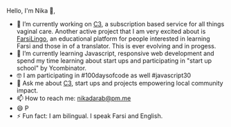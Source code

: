 Hello, I'm Nika 👋,

- 🔭 I’m currently working on [C3](https://coochiecare.club/), a subscription based service for all things vaginal care. 
     Another active project that I am very excited about is [FarsiLingo](https://farsilingo.com/), an educational platform for people interested in learning Farsi        and those in of a translator. This is ever evolving and in progess.
- 🌱 I’m currently learning Javascript, responsive web development and spend my time learning about start ups and participating in "start up school" by Ycombinator.
- 🤓 I am participating in #100daysofcode as well #javascript30 
- 💬 Ask me about [C3](https://coochiecare.club/), start ups and projects empowering local community impact.
- 📫 How to reach me: nikadarab@pm.me 
- 😄 P
- ⚡ Fun fact: I am bilingual. I speak Farsi and English.

